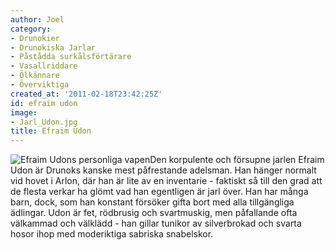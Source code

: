 ```yaml
---
author: Joel
category:
- Drunokier
- Drunokiska Jarlar
- Påstådda surkålsförtärare
- Vasallriddare
- Ölkännare
- Överviktiga
created_at: '2011-02-18T23:42:25Z'
id: efraim udon
image:
- Jarl_Udon.jpg
title: Efraim Udon
---
```

![Efraim Udons personliga vapen]Den korpulente och försupne jarlen Efraim Udon är Drunoks kanske mest påfrestande adelsman. Han hänger normalt vid hovet i Arlon, där han är lite av en inventarie - faktiskt så till den grad att de flesta verkar ha glömt vad han egentligen är jarl över. Han har många barn, dock, som han konstant försöker gifta bort med alla tillgängliga ädlingar. Udon är fet, rödbrusig och svartmuskig, men påfallande ofta välkammad och välklädd - han gillar tunikor av silverbrokad och svarta hosor ihop med moderiktiga sabriska snabelskor.

  [Efraim Udons personliga vapen]: Jarl_Udon.jpg "Efraim Udons personliga vapen"
